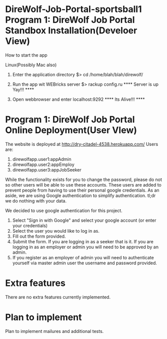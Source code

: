 DireWolf-Job-Portal-sportsball1
Program 1: DireWolf Job Portal Standbox Installation(Develoer View)
=====================================
How to start the app

Linux(Possibly Mac also)

1. Enter the application directory
   $> cd /home/blah/blah/direwolf/

2. Run the app wit WEBricks server
   $> rackup config.ru
   **** Server is up Yay!!! ****

3. Open webbrowser and enter
   localhost:9292
   **** Its Alive!!! ****

Program 1: DireWolf Job Portal Online Deployment(User VIew)
====================================== 

The website is deployed at http://dry-citadel-4538.herokuapp.com/
Users are:

1. direwolfapp.user1:appAdmin
2. direwolfapp.user2:appEmploy
3. direwolfapp.user3:appJobSeeker

While the functionality exists for you to change the password, please do not so other users will be able to use these accounts. These users are added to prevent people from having to use their personal google credentials. As an aside, we are using Google authentication to simplify authentication. tl;dr we do nothing with your data.

We decided to use google authentication for this project.

1. Select "Sign in with Google" and select your google account (or enter your credentials)
2. Select the user you would like to log in as.
3. Fill out the form provided.
4. Submit the form. If you are logging in as a seeker that is it. If you are logging in as an employer or admin you will need to be approved by an admin.
5. If you register as an employer of admin you will need to authenticate yourself via master admin user the username and password provided.
# Extra features

There are no extra features currently implemented. 

# Plan to implement

Plan to implement mailures and additional tests.
